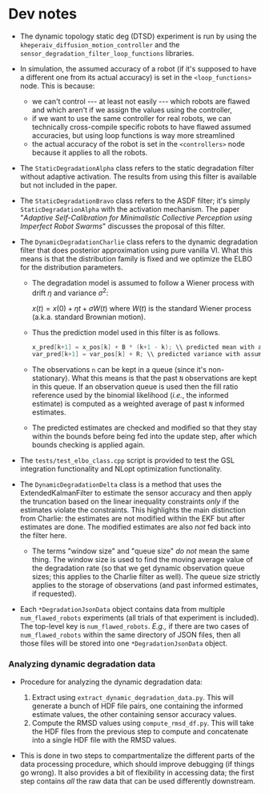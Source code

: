 # Dev notes
- The dynamic topology static deg (DTSD) experiment is run by using the `kheperaiv_diffusion_motion_controller` and the `sensor_degradation_filter_loop_functions` libraries.
- In simulation, the assumed accuracy of a robot (if it's supposed to have a different one from its actual accuracy) is set in the `<loop_functions>` node. This is because:
    - we can't control --- at least not easily --- which robots are flawed and which aren't if we assign the values using the controller,
    - if we want to use the same controller for real robots, we can technically cross-compile specific robots to have flawed assumed accuracies, but using loop functions is way more streamlined
    - the actual accuracy of the robot is set in the `<controllers>` node because it applies to all the robots.

- The `StaticDegradationAlpha` class refers to the static degradation filter without adaptive activation. The results from using this filter is available but not included in the paper.
- The `StaticDegradationBravo` class refers to the ASDF filter; it's simply `StaticDegradationAlpha` with the activation mechanism. The paper "_Adaptive Self-Calibration for Minimalistic Collective Perception using Imperfect Robot Swarms_" discusses the proposal of this filter.
- The `DynamicDegradationCharlie` class refers to the dynamic degradation filter that does posterior approximation using pure vanilla VI. What this means is that the distribution family is fixed and we optimize the ELBO for the distribution parameters.
    - The degradation model is assumed to follow a Wiener process with drift $\eta$ and variance $\sigma^2$:

        $x(t) = x(0) + \eta t + \sigma W(t)$ where $W(t)$ is the standard Wiener process (a.k.a. standard Brownian motion).

    - Thus the prediction model used in this filter is as follows.

        ```cpp
        x_pred[k+1] = x_pos[k] + B * (k+1 - k); \\ predicted mean with assumed drift of B
        var_pred[k+1] = var_pos[k] + R; \\ predicted variance with assumed diffusion variance of R
        ```
    - The observations `n` can be kept in a queue (since it's non-stationary). What this means is that the past `N` observations are kept in this queue. If an observation queue is used then the fill ratio reference used by the binomial likelihood (_i.e._, the informed estimate) is computed as a weighted average of past `N` informed estimates.
    - The predicted estimates are checked and modified so that they stay within the bounds before being fed into the update step, after which bounds checking is applied again.

- The `tests/test_elbo_class.cpp` script is provided to test the GSL integration functionality and NLopt optimization functionality.

- The `DynamicDegradationDelta` class is a method that uses the ExtendedKalmanFilter to estimate the sensor accuracy and then apply the truncation based on the linear inequality constraints _only_ if the estimates violate the constraints. This highlights the main distinction from Charlie: the estimates are not modified within the EKF but after estimates are done. The modified estimates are also _not_ fed back into the filter here.
    - The terms "window size" and "queue size" _do not_ mean the same thing. The window size is used to find the moving average value of the degradation rate (so that we get dynamic observation queue sizes; this applies to the Charlie filter as well). The queue size strictly applies to the storage of observations (and past informed estimates, if requested).




- Each `*DegradationJsonData` object contains data from multiple `num_flawed_robots` experiments (all trials of that experiment is included). The top-level key is `num_flawed_robots`. _E.g.,_ if there are two cases of `num_flawed_robots` within the same directory of JSON files, then all those files will be stored into one `*DegradationJsonData` object.

### Analyzing dynamic degradation data
- Procedure for analyzing the dynamic degradation data:
    1. Extract using `extract_dynamic_degradation_data.py`. This will generate a bunch of HDF file pairs, one containing the informed estimate values, the other containing sensor accuracy values.
    2. Compute the RMSD values using `compute_rmsd_df.py`. This will take the HDF files from the previous step to compute and concatenate into a single HDF file with the RMSD values.

- This is done in two steps to compartmentalize the different parts of the data processing procedure, which should improve debugging (if things go wrong). It also provides a bit of flexibility in accessing data; the first step contains *all* the raw data that can be used differently downstream.